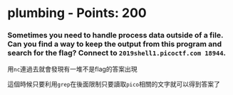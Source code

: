  
# plumbing - Points: 200

### Sometimes you need to handle process data outside of a file. Can you find a way to keep the output from this program and search for the flag? Connect to ```2019shell1.picoctf.com 18944```.

用`nc`連過去就會發現有一堆不是flag的答案出現

這個時候只要利用`grep`在後面限制只要讀取`pico`相關的文字就可以得到答案了


